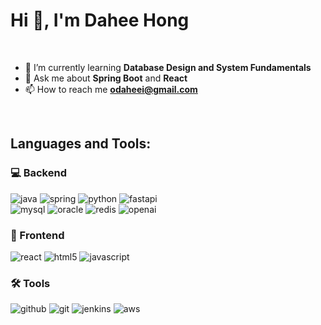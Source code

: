 # Hi 👋, I'm Dahee Hong

<br/>

- 🌱 I’m currently learning **Database Design and System Fundamentals**
- 💬 Ask me about **Spring Boot** and **React**
- 📫 How to reach me **odaheei@gmail.com**
  
<br/>

## Languages and Tools:

### 💻 Backend
![java](https://img.shields.io/badge/Java-ED8B00?style=for-the-badge&logo=java&logoColor=white)
![spring](https://img.shields.io/badge/Spring-6DB33F?style=for-the-badge&logo=spring&logoColor=white)
![python](https://img.shields.io/badge/Python-3776AB?style=for-the-badge&logo=python&logoColor=white)
![fastapi](https://img.shields.io/badge/FastAPI-009688?style=for-the-badge&logo=fastapi&logoColor=white)
<br/>
![mysql](https://img.shields.io/badge/MySQL-4479A1?style=for-the-badge&logo=mysql&logoColor=white)
![oracle](https://img.shields.io/badge/Oracle-F80000?style=for-the-badge&logo=oracle&logoColor=white)
![redis](https://img.shields.io/badge/Redis-D93B3B?style=for-the-badge&logo=redis&logoColor=white)
![openai](https://img.shields.io/badge/OpenAI-212121?style=for-the-badge&logo=openai&logoColor=white)

### 🎨 Frontend
![react](https://img.shields.io/badge/React-61DAFB?style=for-the-badge&logo=react&logoColor=black)
![html5](https://img.shields.io/badge/HTML5-E34F26?style=for-the-badge&logo=html5&logoColor=white)
![javascript](https://img.shields.io/badge/JavaScript-F7DF1E?style=for-the-badge&logo=javascript&logoColor=black)

### 🛠 Tools
![github](https://img.shields.io/badge/GitHub-181717?style=for-the-badge&logo=github&logoColor=white)
![git](https://img.shields.io/badge/Git-F05032?style=for-the-badge&logo=git&logoColor=white)
![jenkins](https://img.shields.io/badge/Jenkins-D24939?style=for-the-badge&logo=jenkins&logoColor=white)
![aws](https://img.shields.io/badge/AWS-232F3E?style=for-the-badge&logo=amazonaws&logoColor=white)
